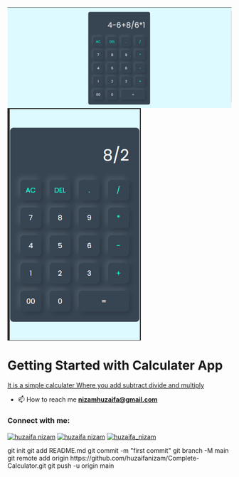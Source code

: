 <img src="./img/1.web.png" alt="GitHUB" align="center" >
<img src="./img/2.mobileCalculater.png" alt="GitHUB" align="center" >



# Getting Started with Calculater App

<a href="" target="blank">It is a simple calculater Where you 
add subtract divide and multiply </a>

- 📫 How to reach me **nizamhuzaifa@gmail.com**


<h3 align="left">Connect with me:</h3>
<p align="left">
<a href="https://linkedin.com/in/huzaifa nizam" target="blank"><img align="center" src="https://raw.githubusercontent.com/rahuldkjain/github-profile-readme-generator/master/src/images/icons/Social/linked-in-alt.svg" alt="huzaifa nizam" height="30" width="40" /></a>
<a href="https://fb.com/huzaifa nizam" target="blank"><img align="center" src="https://raw.githubusercontent.com/rahuldkjain/github-profile-readme-generator/master/src/images/icons/Social/facebook.svg" alt="huzaifa nizam" height="30" width="40" /></a>
<a href="https://instagram.com/huzaifa_nizam" target="blank"><img align="center" src="https://raw.githubusercontent.com/rahuldkjain/github-profile-readme-generator/master/src/images/icons/Social/instagram.svg" alt="huzaifa_nizam" height="30" width="40" /></a>
</p>
git init
git add README.md
git commit -m "first commit"
git branch -M main
git remote add origin https://github.com/huzaifanizam/Complete-Calculator.git
git push -u origin main